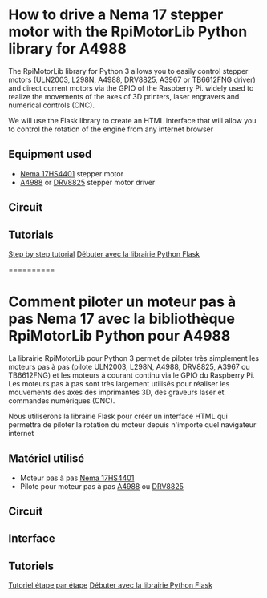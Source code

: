 # How to drive a Nema 17 stepper motor with the RpiMotorLib Python library for A4988
The RpiMotorLib library for Python 3 allows you to easily control stepper motors (ULN2003, L298N, A4988, DRV8825, A3967 or TB6612FNG driver) and direct current motors via the GPIO of the Raspberry Pi. widely used to realize the movements of the axes of 3D printers, laser engravers and numerical controls (CNC).

We will use the Flask library to create an HTML interface that will allow you to control the rotation of the engine from any internet browser

## Equipment used 
* [Nema 17HS4401](https://www.banggood.com/fr/search/17hs4401.html?p=RA18043558422201601Y) stepper motor
* [A4988](https://www.banggood.com/fr/search/a4988.html?p=RA18043558422201601Y) or [DRV8825](https://www.banggood.com/fr/search/drv8825.html?p=RA18043558422201601Y) stepper motor driver

## Circuit

## Tutorials

[Step by step tutorial](https://diyprojects.io/drive-nema-17-stepper-motor-rpimotorlib-python-library-a4988/)
[Débuter avec la librairie Python Flask](https://diyprojects.io/flask-bootstrap-html-interface-effortless-python-projects/)

==========
# Comment piloter un moteur pas à pas Nema 17 avec la bibliothèque RpiMotorLib Python pour A4988
La librairie RpiMotorLib pour Python 3 permet de piloter très simplement les moteurs pas à pas (pilote ULN2003,  L298N, A4988, DRV8825, A3967 ou TB6612FNG) et les moteurs à courant continu via le GPIO du Raspberry Pi. Les moteurs pas à pas sont très largement utilisés pour réaliser les mouvements des axes des imprimantes 3D, des graveurs laser et commandes numériques (CNC).

Nous utiliserons la librairie Flask pour créer un interface HTML qui permettra de piloter la rotation du moteur depuis n'importe quel navigateur internet

## Matériel utilisé
* Moteur pas à pas [Nema 17HS4401](https://amzn.to/3jOCaUQ)
* Pilote pour moteur pas à pas [A4988](https://amzn.to/3kYbT7O) ou [DRV8825](https://amzn.to/387fKvL) 

## Circuit

## Interface

## Tutoriels

[Tutoriel étape par étape](https://projetsdiy.fr/raspberry-pi-piloter-moteur-pas-a-pas-nema-17-librairie-rpimotorlib-python-a4988/)
[Débuter avec la librairie Python Flask](https://projetsdiy.fr/python-flask-bootstrap-interface-html-projet-sans-effort/)
